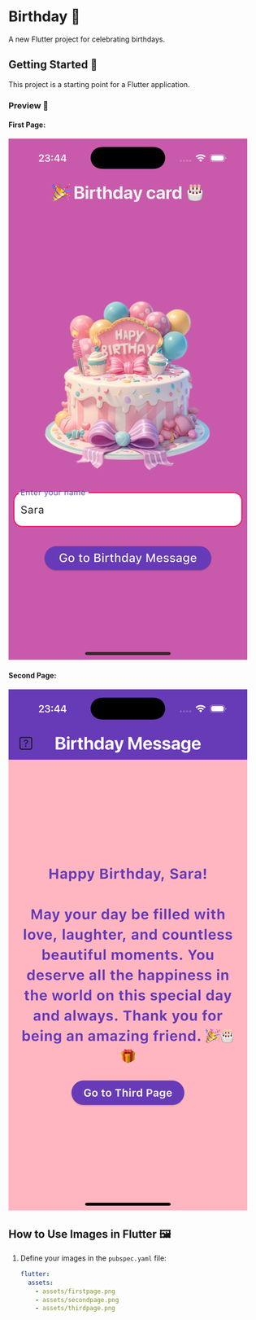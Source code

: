# Birthday 🎉

A new Flutter project for celebrating birthdays.

## Getting Started 🚀

This project is a starting point for a Flutter application.

### Preview 📸

#### First Page:
![First Page](assets/firstpage.png)

#### Second Page:
![Second Page](assets/secondpage.png)

## How to Use Images in Flutter 🖼️

1. Define your images in the `pubspec.yaml` file:
   ```yaml
   flutter:
     assets:
       - assets/firstpage.png
       - assets/secondpage.png
       - assets/thirdpage.png

